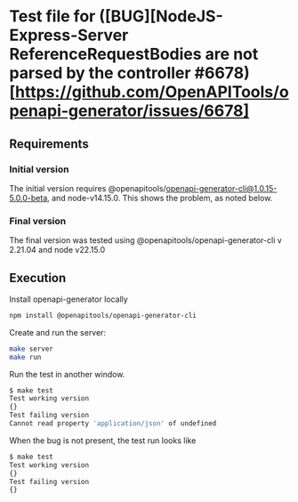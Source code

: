 # Test file for ([BUG][NodeJS-Express-Server ReferenceRequestBodies are not parsed by the controller #6678)[https://github.com/OpenAPITools/openapi-generator/issues/6678]
## Requirements
### Initial version
The initial version requires @openapitools/openapi-generator-cli@1.0.15-5.0.0-beta, and node-v14.15.0.
This shows the problem, as noted below.

### Final version
The final version was tested using @openapitools/openapi-generator-cli v 2.21.04 and node v22.15.0

## Execution
Install openapi-generator locally
```bash
npm install @openapitools/openapi-generator-cli
```

Create and run the server:
```bash
make server
make run
```

Run the test in another window.

```bash
$ make test
Test working version
{}
Test failing version
Cannot read property 'application/json' of undefined
```

When the bug is not present, the test run looks like


```bash
$ make test
Test working version
{}
Test failing version
{}
```

